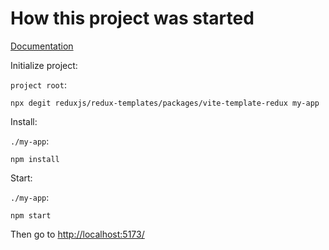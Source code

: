 # How this project was started

[Documentation](https://react-redux.js.org/introduction/getting-started)

Initialize project:

`project root`:
``` shell
npx degit reduxjs/redux-templates/packages/vite-template-redux my-app
```

Install:

`./my-app`:
``` shell
npm install
```

Start:

`./my-app`:
``` shell
npm start
```
Then go to <http://localhost:5173/>